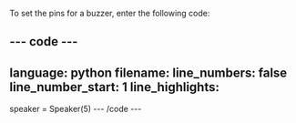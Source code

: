 To set the pins for a buzzer, enter the following code:

--- code ---
---
language: python
filename: 
line_numbers: false
line_number_start: 1
line_highlights: 
---
speaker = Speaker(5)
--- /code ---